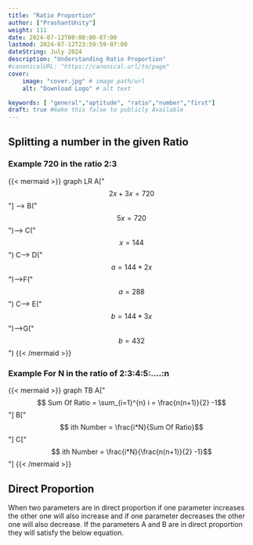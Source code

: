 ```yaml
---
title: "Ratio Proportion"
author: ["PrashantUnity"]
weight: 111
date: 2024-07-12T00:00:00-07:00
lastmod: 2024-07-12T23:59:59-07:00
dateString: July 2024  
description: "Understanding Ratio Proportion"
#canonicalURL: "https://canonical.url/to/page"
cover:
    image: "cover.jpg" # image path/url
    alt: "Download Logo" # alt text 

keywords: [ "general","aptitude", "ratio","number","first"]
draft: true #make this false to publicly Available
---
```



## Splitting a number in the given Ratio

### Example 720 in the ratio 2:3

{{< mermaid >}}
 graph LR
      A["$$2x+3x=720$$"] --> B("$$5x=720$$")--> C("$$x=144$$")
      C--> D("$$a=144*2x$$")-->F("$$a=288$$")
      C--> E("$$b=144*3x$$")-->G("$$b=432$$")
{{< /mermaid >}}

### Example For N in the ratio of 2:3:4:5:....:n

{{< mermaid >}}
 graph TB
      A["$$ Sum Of Ratio = \sum_{i=1}^{n} i = \frac{n(n+1)}{2} -1$$"]
      B["$$ ith Number = \frac{i*N}{Sum Of Ratio}$$"]
      C["$$ ith Number = \frac{i*N}{\frac{n(n+1)}{2} -1}$$"]
{{< /mermaid >}}

## Direct Proportion

When two parameters are in direct proportion if one parameter
increases the other one will also increase and if one parameter decreases
the other one will also decrease.
If the parameters A and B are in direct proportion they will satisfy the
below equation.

